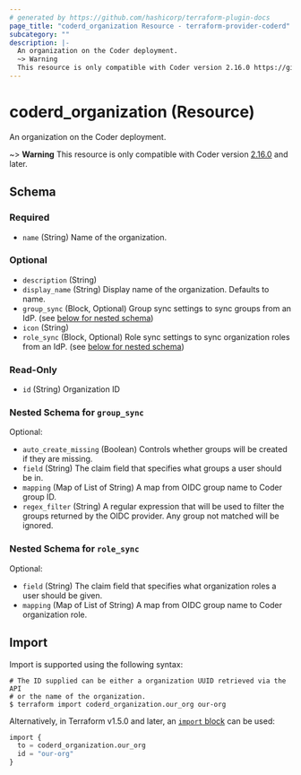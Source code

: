 ```yaml
---
# generated by https://github.com/hashicorp/terraform-plugin-docs
page_title: "coderd_organization Resource - terraform-provider-coderd"
subcategory: ""
description: |-
  An organization on the Coder deployment.
  ~> Warning
  This resource is only compatible with Coder version 2.16.0 https://github.com/coder/coder/releases/tag/v2.16.0 and later.
---
```


# coderd_organization (Resource)

An organization on the Coder deployment.

~> **Warning**
This resource is only compatible with Coder version [2.16.0](https://github.com/coder/coder/releases/tag/v2.16.0) and later.



<!-- schema generated by tfplugindocs -->
## Schema

### Required

- `name` (String) Name of the organization.

### Optional

- `description` (String)
- `display_name` (String) Display name of the organization. Defaults to name.
- `group_sync` (Block, Optional) Group sync settings to sync groups from an IdP. (see [below for nested schema](#nestedblock--group_sync))
- `icon` (String)
- `role_sync` (Block, Optional) Role sync settings to sync organization roles from an IdP. (see [below for nested schema](#nestedblock--role_sync))

### Read-Only

- `id` (String) Organization ID

<a id="nestedblock--group_sync"></a>
### Nested Schema for `group_sync`

Optional:

- `auto_create_missing` (Boolean) Controls whether groups will be created if they are missing.
- `field` (String) The claim field that specifies what groups a user should be in.
- `mapping` (Map of List of String) A map from OIDC group name to Coder group ID.
- `regex_filter` (String) A regular expression that will be used to filter the groups returned by the OIDC provider. Any group not matched will be ignored.


<a id="nestedblock--role_sync"></a>
### Nested Schema for `role_sync`

Optional:

- `field` (String) The claim field that specifies what organization roles a user should be given.
- `mapping` (Map of List of String) A map from OIDC group name to Coder organization role.

## Import

Import is supported using the following syntax:

```shell
# The ID supplied can be either a organization UUID retrieved via the API
# or the name of the organization.
$ terraform import coderd_organization.our_org our-org
```
Alternatively, in Terraform v1.5.0 and later, an [`import` block](https://developer.hashicorp.com/terraform/language/import) can be used:

```terraform
import {
  to = coderd_organization.our_org
  id = "our-org"
}
```
